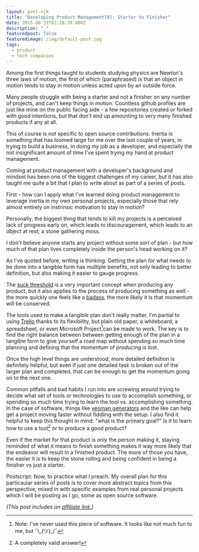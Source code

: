 ```yaml
---
layout: post.njk
title: "Developing Product Management[0]: Starter to Finisher"
date: 2015-08-31T02:28:39.000Z
description: " "
featuredpost: false
featuredimage: /img/default-post.jpg
tags:
  - product
  - tech companies
---
```


Among the first things taught to students studying physics are Newton's three laws of motion, the first of which (paraphrased) is that an object in motion tends to stay in motion unless acted upon by an outside force.

Many people struggle with being a starter and not a finisher on any number of projects, and can't keep things in motion. Countless github profiles are just like mine on the public facing side - a few repositories created or forked with good intentions, but that don't end up amounting to very many finished products if any at all.

This of course is not specific to open source contributions. Inertia is something that has loomed large for me over the last couple of years, in trying to build a business, in doing my job as a developer, and especially the not insignificant amount of time I've spent trying my hand at product management.

Coming at product management with a developer's background and mindset has been one of the biggest challenges of my career, but it has also taught me quite a bit that I plan to write about as part of a series of posts.

First - how can I apply what I've learned doing product management to leverage inertia in my own personal projects, especially those that rely almost entirely on instrinsic motivation to stay in motion?

Personally, the biggest thing that tends to kill my projects is a perceived lack of progress early on, which leads to discouragement, which leads to an object at rest; a stone gathering moss.

I don't believe anyone starts any project without some sort of plan - but how much of that plan lives completely inside the person's head working on it?

As I've quoted before, writing is thinking. Getting the plan for what needs to be done into a tangible form has multiple benefits, not only leading to better definition, but also making it easier to gauge progress.

The [suck threshold][1] is a very important concept when producing any product, but it also applies to the process of producing something as well - the more quickly one feels like a [badass][2], the more likely it is that momentum will be conserved.

[1]: http://headrush.typepad.com/creating_passionate_users/2005/10/getting_users_p.html
[2]: http://amzn.to/1MNwxU6

The tools used to make a tangible plan don't really matter. I'm partial to using [Trello][3] thanks to its flexibility, but plain old paper, a whiteboard, a spreadsheet, or even Microsoft Project[^1]can be made to work. The key is to find the right balance between between getting enough of the plan in a tangible form to give yourself a road map without spending so much time planning and defining that the momentum of _producing_ is lost.

[^1]: Note: I've never used this piece of software. It looks like not much fun to me, but ¯\\\_(ツ)\_/¯

[3]: https://trello.com

Once the high level things are understood, more detailed definition is definitely helpful, but even if just one detailed task is broken out of the larger plan and completed, that can be enough to get the momentum going on to the next one.

Common pitfalls and bad habits I run into are screwing around trying to decide what set of tools or technologies to use to accomplish something, or spending so much time trying to learn the tool vs. accomplishing something. In the case of software, things like [yeoman generators][4] and the like can help get a project moving faster without fiddling with the setup. I also find it helpful to keep this thought in mind: "what is the primary goal?" Is it to learn how to use a tool[^2] or to produce a good product?

[4]: http://yeoman.io/

[^2]: A completely valid answer!

Even if the market for that product is only the person making it, staying reminded of what it means to finish something makes it way more likely that the endeavor will result in a finished product. The more of those you have, the easier it is to keep the stone rolling and being confident in being a finisher vs just a starter.

Postscript:
Now, to practice what I preach. My overall plan for this particaular series of posts is to cover more abstract topics from this perspective, mixed in with specific examples from real personal projects which I will be posting as I go, some as open source software.

_(This post includes an [affiliate link.][5])_

[5]: /affiliate-links/
